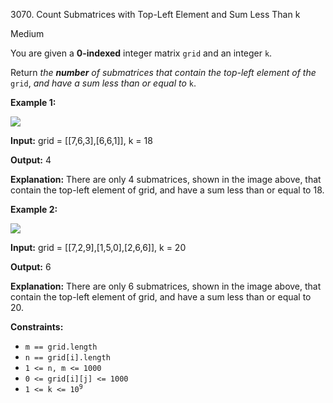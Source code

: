 3070\. Count Submatrices with Top-Left Element and Sum Less Than k

Medium

You are given a **0-indexed** integer matrix `grid` and an integer `k`.

Return _the **number** of submatrices that contain the top-left element of the_ `grid`, _and have a sum less than or equal to_ `k`.

**Example 1:**

![](https://leetcode-in-java.github.io/src/main/java/g3001_3100/s3070_count_submatrices_with_top_left_element_and_sum_less_than_k/example1.png)

**Input:** grid = [[7,6,3],[6,6,1]], k = 18

**Output:** 4

**Explanation:** There are only 4 submatrices, shown in the image above, that contain the top-left element of grid, and have a sum less than or equal to 18.

**Example 2:**

![](https://leetcode-in-java.github.io/src/main/java/g3001_3100/s3070_count_submatrices_with_top_left_element_and_sum_less_than_k/example21.png)

**Input:** grid = [[7,2,9],[1,5,0],[2,6,6]], k = 20

**Output:** 6

**Explanation:** There are only 6 submatrices, shown in the image above, that contain the top-left element of grid, and have a sum less than or equal to 20.

**Constraints:**

*   `m == grid.length`
*   `n == grid[i].length`
*   `1 <= n, m <= 1000`
*   `0 <= grid[i][j] <= 1000`
*   <code>1 <= k <= 10<sup>9</sup></code>
